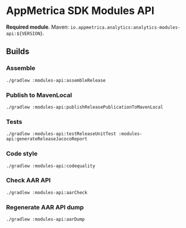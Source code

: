 # AppMetrica SDK Modules API

**Required module**.
Maven: `io.appmetrica.analytics:analytics-modules-api:${VERSION}`.

## Builds

### Assemble

`./gradlew :modules-api:assembleRelease`

### Publish to MavenLocal

`./gradlew :modules-api:publishReleasePublicationToMavenLocal`

### Tests

`./gradlew :modules-api:testReleaseUnitTest :modules-api:generateReleaseJacocoReport`

### Code style

`./gradlew :modules-api:codequality`

### Check AAR API

`./gradlew :modules-api:aarCheck`

### Regenerate AAR API dump

`./gradlew :modules-api:aarDump`
